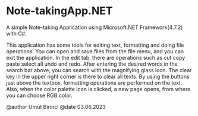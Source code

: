 # Note-takingApp.NET
A simple Note-taking Application using Microsoft.NET Framework(4.7.2) with C#.

This application has some tools for editing text, formatting and doing file operations.
You can open and save files from the file menu, and you can exit the application.
In the edit tab, there are operations such as cut copy paste select all undo and redo.
After entering the desired words in the search bar above, you can search with the magnifying glass icon.
The clear key in the upper right corner is there to clear all texts.
By using the buttons just above the textbox, formatting operations are performed on the text.
Also, when the color palette icon is clicked, a new page opens, from where you can choose RGB color.

@author Umut Birinci
@date 03.06.2023
